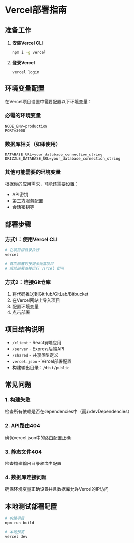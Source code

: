 # Vercel部署指南

## 准备工作

1. **安装Vercel CLI**
   ```bash
   npm i -g vercel
   ```

2. **登录Vercel**
   ```bash
   vercel login
   ```

## 环境变量配置

在Vercel项目设置中需要配置以下环境变量：

### 必需的环境变量
```
NODE_ENV=production
PORT=3000
```

### 数据库相关（如果使用）
```
DATABASE_URL=your_database_connection_string
DRIZZLE_DATABASE_URL=your_database_connection_string
```

### 其他可能需要的环境变量
根据你的应用需求，可能还需要设置：
- API密钥
- 第三方服务配置
- 会话密钥等

## 部署步骤

### 方式1：使用Vercel CLI
```bash
# 在项目根目录执行
vercel

# 首次部署时按提示配置项目
# 后续部署直接运行 vercel 即可
```

### 方式2：连接Git仓库
1. 将代码推送到GitHub/GitLab/Bitbucket
2. 在Vercel网站上导入项目
3. 配置环境变量
4. 点击部署

## 项目结构说明

- `/client` - React前端应用
- `/server` - Express后端API
- `/shared` - 共享类型定义
- `vercel.json` - Vercel部署配置
- 构建输出目录：`/dist/public`

## 常见问题

### 1. 构建失败
检查所有依赖是否在dependencies中（而非devDependencies）

### 2. API路由404
确保vercel.json中的路由配置正确

### 3. 静态文件404
检查构建输出目录和路由配置

### 4. 数据库连接问题
确保环境变量正确设置并且数据库允许Vercel的IP访问

## 本地测试部署配置
```bash
# 构建项目
npm run build

# 本地预览
vercel dev
```